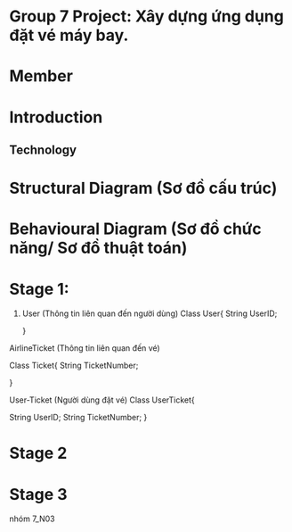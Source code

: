# Group 7 Project: Xây dựng ứng dụng đặt vé máy bay. 

# Member


# Introduction

## Technology


# Structural Diagram (Sơ đồ cấu trúc)

# Behavioural Diagram (Sơ đồ chức năng/ Sơ đồ thuật toán)


# Stage 1: 

1. User (Thông tin liên quan đến người dùng)
   Class User{
   String UserID;
   

   }

AirlineTicket (Thông tin liên quan đến vé)

Class Ticket{
String TicketNumber;

}


User-Ticket (Người dùng đặt vé)
Class UserTicket{

String UserID;
String TicketNumber;
}

# Stage 2

# Stage 3
nhóm 7_N03
